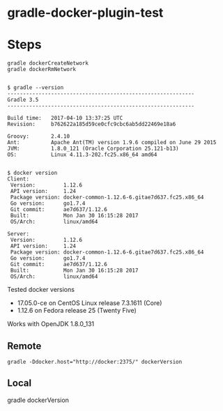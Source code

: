 # gradle-docker-plugin-test

# Steps    
    gradle dockerCreateNetwork
    gradle dockerRmNetwork
    
    
    $ gradle --version
    ------------------------------------------------------------
    Gradle 3.5
    ------------------------------------------------------------
    
    Build time:   2017-04-10 13:37:25 UTC
    Revision:     b762622a185d59ce0cfc9cbc6ab5dd22469e18a6
    
    Groovy:       2.4.10
    Ant:          Apache Ant(TM) version 1.9.6 compiled on June 29 2015
    JVM:          1.8.0_121 (Oracle Corporation 25.121-b13)
    OS:           Linux 4.11.3-202.fc25.x86_64 amd64


    $ docker version
    Client:
     Version:         1.12.6
     API version:     1.24
     Package version: docker-common-1.12.6-6.gitae7d637.fc25.x86_64
     Go version:      go1.7.4
     Git commit:      ae7d637/1.12.6
     Built:           Mon Jan 30 16:15:28 2017
     OS/Arch:         linux/amd64
    
    Server:
     Version:         1.12.6
     API version:     1.24
     Package version: docker-common-1.12.6-6.gitae7d637.fc25.x86_64
     Go version:      go1.7.4
     Git commit:      ae7d637/1.12.6
     Built:           Mon Jan 30 16:15:28 2017
     OS/Arch:         linux/amd64

Tested docker versions
- 17.05.0-ce on CentOS Linux release 7.3.1611 (Core)
- 1.12.6 on Fedora release 25 (Twenty Five)
   
Works with OpenJDK 1.8.0_131

## Remote
    gradle -Ddocker.host="http://docker:2375/" dockerVersion
    
## Local 
   gradle dockerVersion